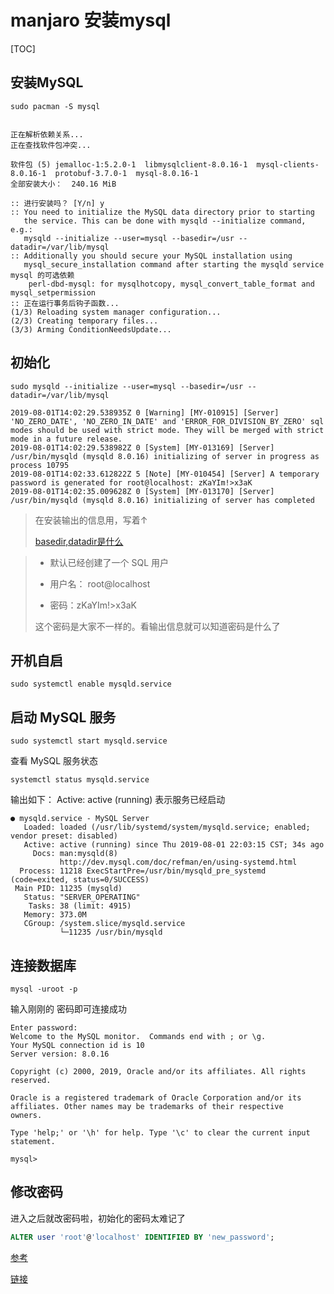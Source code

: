 # manjaro 安装mysql

[TOC]

## 安装MySQL

```
sudo pacman -S mysql


正在解析依赖关系...
正在查找软件包冲突...

软件包 (5) jemalloc-1:5.2.0-1  libmysqlclient-8.0.16-1  mysql-clients-8.0.16-1  protobuf-3.7.0-1  mysql-8.0.16-1
全部安装大小：  240.16 MiB

:: 进行安装吗？ [Y/n] y
:: You need to initialize the MySQL data directory prior to starting
   the service. This can be done with mysqld --initialize command, e.g.:
   mysqld --initialize --user=mysql --basedir=/usr --datadir=/var/lib/mysql
:: Additionally you should secure your MySQL installation using
   mysql_secure_installation command after starting the mysqld service
mysql 的可选依赖
    perl-dbd-mysql: for mysqlhotcopy, mysql_convert_table_format and mysql_setpermission
:: 正在运行事务后钩子函数...
(1/3) Reloading system manager configuration...
(2/3) Creating temporary files...
(3/3) Arming ConditionNeedsUpdate...

```



## 初始化

```
sudo mysqld --initialize --user=mysql --basedir=/usr --datadir=/var/lib/mysql

2019-08-01T14:02:29.538935Z 0 [Warning] [MY-010915] [Server] 'NO_ZERO_DATE', 'NO_ZERO_IN_DATE' and 'ERROR_FOR_DIVISION_BY_ZERO' sql modes should be used with strict mode. They will be merged with strict mode in a future release.
2019-08-01T14:02:29.538982Z 0 [System] [MY-013169] [Server] /usr/bin/mysqld (mysqld 8.0.16) initializing of server in progress as process 10795
2019-08-01T14:02:33.612822Z 5 [Note] [MY-010454] [Server] A temporary password is generated for root@localhost: zKaYIm!>x3aK
2019-08-01T14:02:35.009628Z 0 [System] [MY-013170] [Server] /usr/bin/mysqld (mysqld 8.0.16) initializing of server has completed

```

> 在安装输出的信息用，写着↑
>
> [basedir,datadir是什么](https://blog.csdn.net/wolfalcon/article/details/80528678)

>+ 默认已经创建了一个 SQL 用户
>
>+ 用户名： root@localhost
>
>+ 密码：zKaYIm!>x3aK
>
>  这个密码是大家不一样的。看输出信息就可以知道密码是什么了





## 开机自启

```
sudo systemctl enable mysqld.service
```



## 启动 MySQL 服务

```
sudo systemctl start mysqld.service	
```

查看 MySQL 服务状态

```
systemctl status mysqld.service
```

输出如下： Active: active (running) 表示服务已经启动

```
● mysqld.service - MySQL Server
   Loaded: loaded (/usr/lib/systemd/system/mysqld.service; enabled; vendor preset: disabled)
   Active: active (running) since Thu 2019-08-01 22:03:15 CST; 34s ago
     Docs: man:mysqld(8)
           http://dev.mysql.com/doc/refman/en/using-systemd.html
  Process: 11218 ExecStartPre=/usr/bin/mysqld_pre_systemd (code=exited, status=0/SUCCESS)
 Main PID: 11235 (mysqld)
   Status: "SERVER_OPERATING"
    Tasks: 38 (limit: 4915)
   Memory: 373.0M
   CGroup: /system.slice/mysqld.service
           └─11235 /usr/bin/mysqld

```



## 连接数据库

```
mysql -uroot -p
```

输入刚刚的 密码即可连接成功

```
Enter password: 
Welcome to the MySQL monitor.  Commands end with ; or \g.
Your MySQL connection id is 10
Server version: 8.0.16

Copyright (c) 2000, 2019, Oracle and/or its affiliates. All rights reserved.

Oracle is a registered trademark of Oracle Corporation and/or its
affiliates. Other names may be trademarks of their respective
owners.

Type 'help;' or '\h' for help. Type '\c' to clear the current input statement.

mysql> 
```



## 修改密码

进入之后就改密码啦，初始化的密码太难记了

```sql
ALTER user 'root'@'localhost' IDENTIFIED BY 'new_password';
```







[ 参考](https://blog.csdn.net/qq_40829735/article/details/81166669)

[链接](https://blog.csdn.net/Bruce_Chou/article/details/85081721)